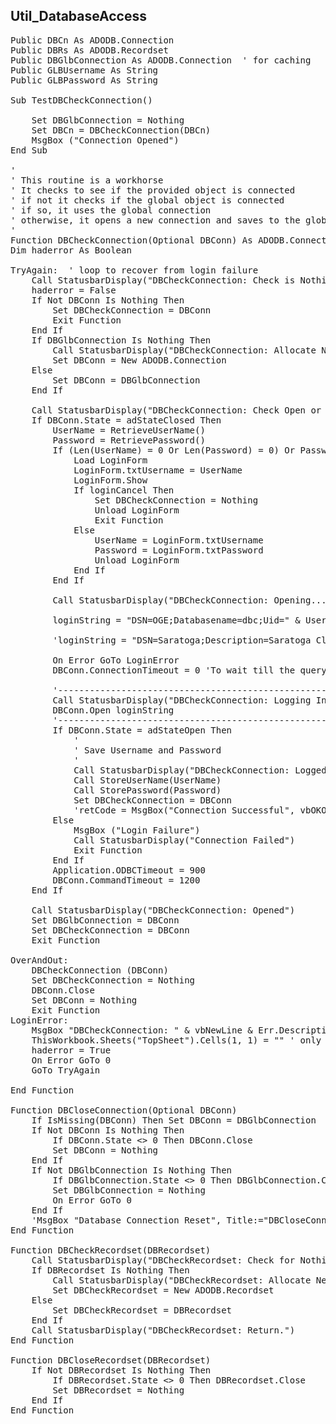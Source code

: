 <h2>Util_DatabaseAccess</h2>

<pre>
Public DBCn As ADODB.Connection
Public DBRs As ADODB.Recordset
Public DBGlbConnection As ADODB.Connection  ' for caching
Public GLBUsername As String
Public GLBPassword As String

Sub TestDBCheckConnection()

    Set DBGlbConnection = Nothing
    Set DBCn = DBCheckConnection(DBCn)
    MsgBox ("Connection Opened")
End Sub

'
' This routine is a workhorse
' It checks to see if the provided object is connected
' if not it checks if the global object is connected
' if so, it uses the global connection
' otherwise, it opens a new connection and saves to the global connection
'
Function DBCheckConnection(Optional DBConn) As ADODB.Connection
Dim haderror As Boolean

TryAgain:  ' loop to recover from login failure
    Call StatusbarDisplay("DBCheckConnection: Check is Nothing.")
    haderror = False
    If Not DBConn Is Nothing Then
        Set DBCheckConnection = DBConn
        Exit Function
    End If
    If DBGlbConnection Is Nothing Then
        Call StatusbarDisplay("DBCheckConnection: Allocate New.")
        Set DBConn = New ADODB.Connection
    Else
        Set DBConn = DBGlbConnection
    End If
    
    Call StatusbarDisplay("DBCheckConnection: Check Open or Closed")
    If DBConn.State = adStateClosed Then
        UserName = RetrieveUserName()
        Password = RetrievePassword()
        If (Len(UserName) = 0 Or Len(Password) = 0) Or Password = "" Then
            Load LoginForm
            LoginForm.txtUsername = UserName
            LoginForm.Show
            If loginCancel Then
                Set DBCheckConnection = Nothing
                Unload LoginForm
                Exit Function
            Else
                UserName = LoginForm.txtUsername
                Password = LoginForm.txtPassword
                Unload LoginForm
            End If
        End If
        
        Call StatusbarDisplay("DBCheckConnection: Opening...")
        
        loginString = "DSN=OGE;Databasename=dbc;Uid=" & UserName & ";PWD=" & Password & ";Authentication Mechanism=LDAP;"
        
        'loginString = "DSN=Saratoga;Description=Saratoga Client;UID=dardanvp;Trusted_Connection=Yes;APP=Microsoft Office 2013;WSID=CORPLT400925;DATABASE=saratoga;"
        
        On Error GoTo LoginError
        DBConn.ConnectionTimeout = 0 'To wait till the query finishes without generating error
        
        '-------------------------------------------------------------------------
        Call StatusbarDisplay("DBCheckConnection: Logging In")
        DBConn.Open loginString
        '-------------------------------------------------------------------------
        If DBConn.State = adStateOpen Then
            '
            ' Save Username and Password
            '
            Call StatusbarDisplay("DBCheckConnection: Logged In")
            Call StoreUserName(UserName)
            Call StorePassword(Password)
            Set DBCheckConnection = DBConn
            'retCode = MsgBox("Connection Successful", vbOKOnly, "Connect To Teradata")
        Else
            MsgBox ("Login Failure")
            Call StatusbarDisplay("Connection Failed")
            Exit Function
        End If
        Application.ODBCTimeout = 900
        DBConn.CommandTimeout = 1200
    End If
    
    Call StatusbarDisplay("DBCheckConnection: Opened")
    Set DBGlbConnection = DBConn
    Set DBCheckConnection = DBConn
    Exit Function
    
OverAndOut:
    DBCheckConnection (DBConn)
    Set DBCheckConnection = Nothing
    DBConn.Close
    Set DBConn = Nothing
    Exit Function
LoginError:
    MsgBox "DBCheckConnection: " & vbNewLine & Err.Description & vbNewLine & vbNewLine & loginString, Title:="Login Error"
    ThisWorkbook.Sheets("TopSheet").Cells(1, 1) = "" ' only way to correct an incorrect Password
    haderror = True
    On Error GoTo 0
    GoTo TryAgain
    
End Function

Function DBCloseConnection(Optional DBConn)
    If IsMissing(DBConn) Then Set DBConn = DBGlbConnection
    If Not DBConn Is Nothing Then
        If DBConn.State <> 0 Then DBConn.Close
        Set DBConn = Nothing
    End If
    If Not DBGlbConnection Is Nothing Then
        If DBGlbConnection.State <> 0 Then DBGlbConnection.Close
        Set DBGlbConnection = Nothing
        On Error GoTo 0
    End If
    'MsgBox "Database Connection Reset", Title:="DBCloseConnection"
End Function

Function DBCheckRecordset(DBRecordset)
    Call StatusbarDisplay("DBCheckRecordset: Check for Nothing.")
    If DBRecordset Is Nothing Then
        Call StatusbarDisplay("DBCheckRecordset: Allocate New.")
        Set DBCheckRecordset = New ADODB.Recordset
    Else
        Set DBCheckRecordset = DBRecordset
    End If
    Call StatusbarDisplay("DBCheckRecordset: Return.")
End Function

Function DBCloseRecordset(DBRecordset)
    If Not DBRecordset Is Nothing Then
        If DBRecordset.State <> 0 Then DBRecordset.Close
        Set DBRecordset = Nothing
    End If
End Function
</pre>
